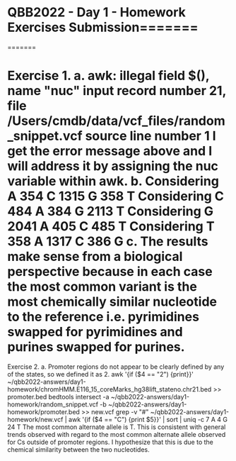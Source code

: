 # QBB2022 - Day 1 - Homework Exercises Submission=======
=======


Exercise 1.
a.
awk: illegal field $(), name "nuc"
 input record number 21, file /Users/cmdb/data/vcf_files/random_snippet.vcf
 source line number 1
I get the error message above and I will address it by assigning the nuc variable within awk.
b.
Considering  A
 354 C
1315 G
 358 T
Considering  C
 484 A
 384 G
2113 T
Considering  G
2041 A
 405 C
 485 T
Considering  T
 358 A
1317 C
 386 G
c.
The results make sense from a biological perspective because in each case the most common variant is the most chemically similar nucleotide to the reference i.e. pyrimidines swapped for pyrimidines and purines swapped for purines.
=======
Exercise 2. 
a. Promoter regions do not appear to be clearly defined by any of the states, so we defined it as 2.
awk '{if ($4 == "2") {print}}' ~/qbb2022-answers/day1-homework/chromHMM.E116_15_coreMarks_hg38lift_stateno.chr21.bed >> promoter.bed
bedtools intersect -a ~/qbb2022-answers/day1-homework/random_snippet.vcf -b ~/qbb2022-answers/day1-homework/promoter.bed >> new.vcf
grep -v "#" ~/qbb2022-answers/day1-homework/new.vcf | awk '{if ($4 == "C") {print $5}}' | sort | uniq -c
   7 A
   4 G
  24 T
The most common alternate allele is T. This is consistent with general trends observed with regard to the most common alternate allele observed for Cs outside of promoter regions. I hypothesize that this is due to the chemical similarity between the two nucleotides.


